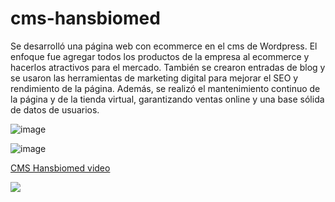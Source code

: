 # cms-hansbiomed
Se desarrolló una página web con ecommerce en el cms de Wordpress. El enfoque fue agregar todos los productos de la empresa al ecommerce y hacerlos atractivos para el mercado. 
También se crearon entradas de blog y se usaron las herramientas de marketing digital para mejorar el SEO y rendimiento de la página. Además, se realizó el mantenimiento continuo de la página y de la tienda virtual, garantizando ventas online y una base sólida de datos de usuarios.

![image](https://github.com/user-attachments/assets/06f37ac0-0e79-4e41-9b92-d848ca4f3fa6)

![image](https://github.com/user-attachments/assets/60aaef47-60ad-43b0-adbf-562e6ee07258)


<div>
    <a href="https://www.loom.com/share/d831283c71d24e5e9828dfcd1b9246b9">
      <p>CMS Hansbiomed video</p>
    </a>
    <a href="https://www.loom.com/share/d831283c71d24e5e9828dfcd1b9246b9">
      <img style="max-width:300px;" src="https://cdn.loom.com/sessions/thumbnails/d831283c71d24e5e9828dfcd1b9246b9-5a6da7e0312fc223-full-play.gif">
    </a>
  </div>
